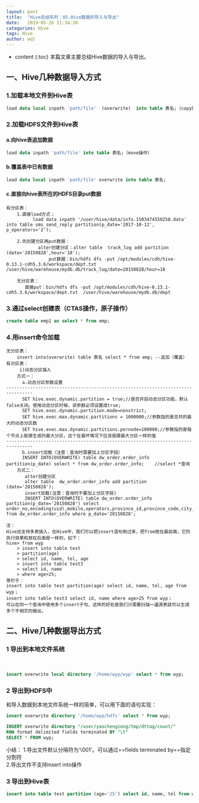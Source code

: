 ```yaml
---
layout: post
title:  "Hive总结系列：05.Hive数据的导入与导出"
date:   2019-05-26 11:34:30
categories: Hive
tags: Hive
author: wql
---
```


* content
{:toc}
本篇文章主要总结Hive数据的导入与导出。






## 一、Hive几种数据导入方式
### 1.加载本地文件到Hive表
  
```sql
load data local inpath 'path/file'  (overwrite)  into table 表名;（copy操作）
```

### 2.加载HDFS文件到Hive表
####   a.向hive表追加数据
  
```sql
load data inpath 'path/file' into table 表名;（move操作）
```

####   b.覆盖表中已有数据
  
```sql
load data local inpath 'path/file' overwrite into table 表名;
```

####   c.直接向hive表所在的HDFS目录put数据

```properties
有分区表：
	1.直接load方式；
		  load data inpath '/user/hive/data/info.1503474550258.data' into table sms_send_reply partition(p_date='2017-10-12', p_operators='2');

	2.先创建分区再put数据：
			alter创建分区：alter table  track_log add partition (date='20150828',hour='18');
		        put数据：bin/hdfs dfs -put /opt/modules/cdh/hive-0.13.1-cdh5.3.6/workspace/dept.txt  /user/hive/warehouse/mydb.db/track_log/date=20150828/hour=18

	无分区表：
	   直接put：bin/hdfs dfs -put /opt/modules/cdh/hive-0.13.1-cdh5.3.6/workspace/dept.txt  /user/hive/warehouse/mydb.db/dept
```

### 3.通过select创建表（CTAS操作，原子操作）
 
```sql
create table emp1 as select * from emp;
```

### 4.用insert命令加载
  
```properties
无分区表：
  	insert into(overwrite) table 表名 select * from emp; --追加（覆盖）
有分区表：
	 i)动态分区插入
    方式一：
	  a.动态分区参数设置
--------------------------------------------------------------------------------
	  SET hive.exec.dynamic.partition = true;//是否开启动态分区功能，默认false关闭。使用动态分区时候，该参数必须设置成true;
	  SET hive.exec.dynamic.partition.mode=nonstrict;
	  SET hive.exec.max.dynamic.partitions = 1000000;//参数指的是总共的最大的动态分区数
	  SET hive.exec.max.dynamic.partitions.pernode=100000;//参数指的是每个节点上能够生成的最大分区，这个在最坏情况下应该是跟最大分区一样的值
--------------------------------------------------------------------------------
	  b.insert加载（注意：查询时需要加上分区字段）
   	  INSERT INTO(OVERWRITE) table dw_order.order_info partition(p_date) select * from dw_order.order_info;    //select *查询
    方式二：
	   alter创建分区
	   alter table  dw_order.order_info add partition (date='20150828');
	   insert加载(注意：查询时不要加上分区字段)
	   INSERT INTO(OVERWRITE) table dw_order.order_info partition(p_date='20150828') select order_no,encoding(uid),mobile,operators,province_id,province_code,city_id,city_code,product_id,product_code,product_name,flow_size,tag_type,flow_type,order_mode,status,upper_id,upper_msg,upper_order_no,upper_fee,serial_no,invoker_id,invoker_order_no,invoker_fee,notify_url,api_source,api_version,comment,event_json,create_time,update_time,commit_time,success_time,recharge_code,channel,source from dw_order.order_info where p_date='20150828';
```

```properties
注：
Hive还支持多表插入，在Hive中，我们可以把insert语句倒过来，把from放在最前面，它的执行效果和放在后面是一样的，如下：
hive> from wyp
    > insert into table test
    > partition(age)
    > select id, name, tel, age
    > insert into table test3
    > select id, name
    > where age>25;
等价于：
insert into table test partition(age) select id, name, tel, age from wyp；
insert into table test3 select id, name where age>25 from wyp；
可以在同一个查询中使用多个insert子句，这样的好处是我们只需要扫描一遍源表就可以生成多个不相交的输出。
```


## 二、Hive几种数据导出方式

###   1 导出到本地文件系统
　
```sql
insert overwrite local directory '/home/wyp/wyp' select * from wyp;
```
###  2 导出到HDFS中
和导入数据到本地文件系统一样的简单，可以用下面的语句实现：
```sql
insert overwrite directory '/home/wyp/hdfs' select * from wyp;

INSERT overwrite directory "/user/yaochengzong/tmp/dttag/count/" 
ROW format delimited fields terminated BY "\t"
SELECT * FROM wyp;
```
小结：
1.导出文件默认分隔符为'\001'。可以通过==fields terminated by==指定分割符            
2.导出文件不支持insert into操作          

###   3 导出到Hive表

```sql
insert into table test partition (age='25') select id, name, tel from wyp;
```
